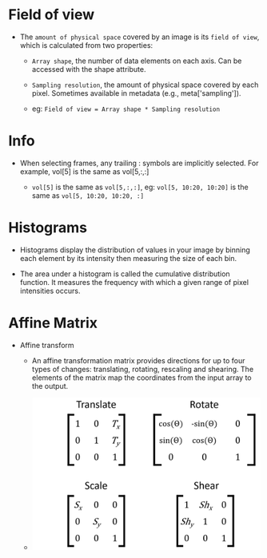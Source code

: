 # Field of view
- The `amount of physical space` covered by an image is its `field of view`, which is calculated from two properties:

    - `Array shape`, the number of data elements on each axis. Can be accessed with the shape attribute.

    - `Sampling resolution`, the amount of physical space covered by each pixel. Sometimes available in metadata (e.g., meta['sampling']).

    - eg: `Field of view = Array shape * Sampling resolution`

# Info

- When selecting frames, any trailing : symbols are implicitly selected. For example, vol[5] is the same as vol[5,:,:]

    - `vol[5]` is the same as `vol[5,:,:]`, eg: `vol[5, 10:20, 10:20]` is the same as `vol[5, 10:20, 10:20, :]`

# Histograms

- Histograms display the distribution of values in your image by binning each element by its intensity then measuring the size of each bin.

- The area under a histogram is called the cumulative distribution function. It measures the frequency with which a given range of pixel intensities occurs.

# Affine Matrix

- Affine transform

    - An affine transformation matrix provides directions for up to four types of changes: translating, rotating, rescaling and shearing. The elements of the matrix map the coordinates from the input array to the output.

    - ![alt text](image.png)